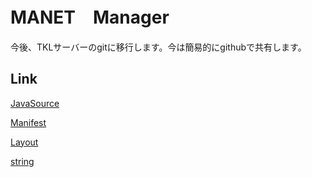 # MANET　Manager
今後、TKLサーバーのgitに移行します。今は簡易的にgithubで共有します。

## Link
[JavaSource](/app/src/main/java/com/example/koichi/manetmanager)

[Manifest](/app/src/main/AndroidManifest.xml)

[Layout](/app/src/main/res/layout/)

[string](/app/src/main/res/values/styles.xml)
